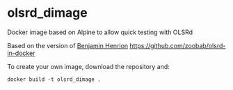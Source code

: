 # olsrd_dimage
Docker image based on Alpine to allow quick testing with OLSRd

Based on the version of [Benjamin Henrion](http://www.zoobab.com/) https://github.com/zoobab/olsrd-in-docker

To create your own image, download the repository and:

`docker build -t olsrd_dimage .`
